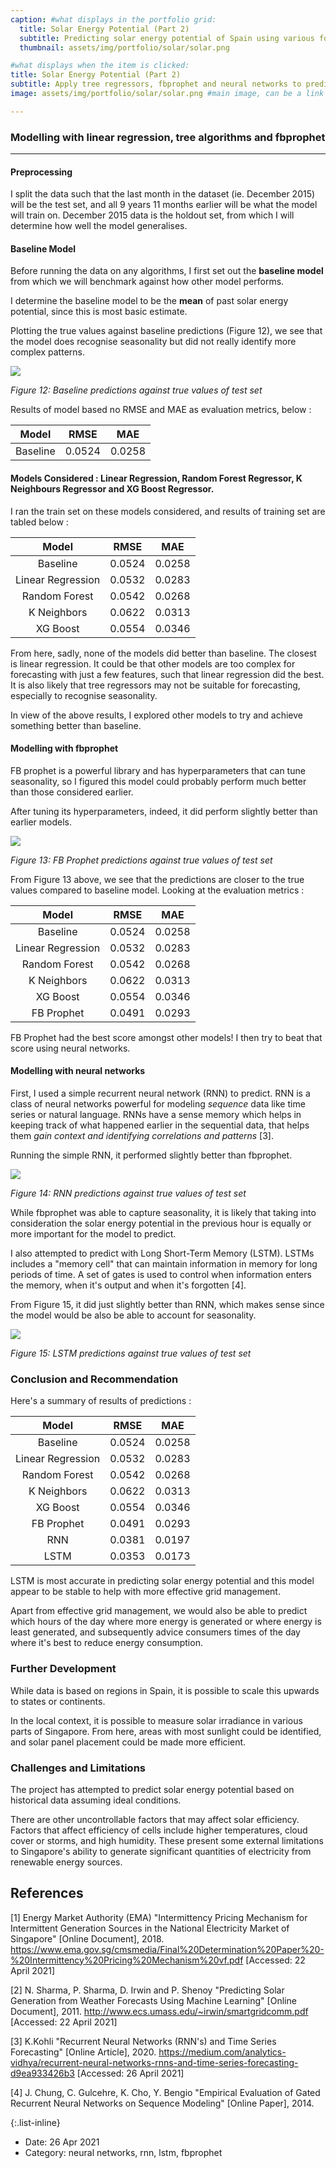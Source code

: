 ```yaml
---
caption: #what displays in the portfolio grid:
  title: Solar Energy Potential (Part 2)
  subtitle: Predicting solar energy potential of Spain using various forecasting models
  thumbnail: assets/img/portfolio/solar/solar.png

#what displays when the item is clicked:
title: Solar Energy Potential (Part 2)
subtitle: Apply tree regressors, fbprophet and neural networks to predict solar energy potential of Spain
image: assets/img/portfolio/solar/solar.png #main image, can be a link or a file in assets/img/portfolio

---
```


### Modelling with linear regression, tree algorithms and fbprophet
---

#### Preprocessing

I split the data such that the last month in the dataset (ie. December 2015) will be the test set, and all 9 years 11 months earlier will be what the model will train on. December 2015 data is the holdout set, from which I will determine how well the model generalises.

#### Baseline Model

Before running the data on any algorithms, I first set out the **baseline model** from which we will benchmark against how other model performs.

I determine the baseline model to be the **mean** of past solar energy potential, since this is most basic estimate.

Plotting the true values against baseline predictions (Figure 12), we see that the model does recognise seasonality but did not really identify more complex patterns.

![](assets/img/portfolio/solar/baseline-predictions.JPG)

*Figure 12: Baseline predictions against true values of test set*

Results of model based no RMSE and MAE as evaluation metrics, below :

| Model | RMSE | MAE |
| :-----: | :--: | :---: |
| Baseline | 0.0524 | 0.0258 |

#### Models Considered : Linear Regression, Random Forest Regressor, K Neighbours Regressor and XG Boost Regressor.

I ran the train set on these models considered, and results of training set are tabled below :

| Model | RMSE | MAE |
| :-----: | :--: | :---: |
| Baseline | 0.0524 | 0.0258 |
| Linear Regression | 0.0532 | 0.0283 |
| Random Forest | 0.0542 | 0.0268 |
| K Neighbors | 0.0622 | 0.0313 |
| XG Boost | 0.0554 | 0.0346 |

From here, sadly, none of the models did better than baseline. The closest is linear regression. It could be that other models are too complex for forecasting with just a few features, such that linear regression did the best. It is also likely that tree regressors may not be suitable for forecasting, especially to recognise seasonality.

In view of the above results, I explored other models to try and achieve something better than baseline.

#### Modelling with fbprophet

FB prophet is a powerful library and has hyperparameters that can tune seasonality, so I figured this model could probably perform much better than those considered earlier.

After tuning its hyperparameters, indeed, it did perform slightly better than earlier models.

![](assets/img/portfolio/solar/fbprophet-predictions.JPG)

*Figure 13: FB Prophet predictions against true values of test set*

From Figure 13 above, we see that the predictions are closer to the true values compared to baseline model. Looking at the evaluation metrics :

| Model | RMSE | MAE |
| :-----: | :--: | :---: |
| Baseline | 0.0524 | 0.0258 |
| Linear Regression | 0.0532 | 0.0283 |
| Random Forest | 0.0542 | 0.0268 |
| K Neighbors | 0.0622 | 0.0313 |
| XG Boost | 0.0554 | 0.0346 |
| FB Prophet | 0.0491 | 0.0293 |

FB Prophet had the best score amongst other models! I then try to beat that score using neural networks.

#### Modelling with neural networks

First, I used a simple recurrent neural network (RNN) to predict. RNN is a class of neural networks powerful for modeling *sequence* data like time series or natural language. RNNs have a sense memory which helps in keeping track of what happened earlier in the sequential data, that helps them *gain context and identifying correlations and patterns* [3].

Running the simple RNN, it performed slightly better than fbprophet.

![](assets/img/portfolio/solar/rnn-predictions.JPG)

*Figure 14: RNN predictions against true values of test set*

While fbprophet was able to capture seasonality, it is likely that taking into consideration the solar energy potential in the previous hour is equally or more important for the model to predict.

I also attempted to predict with Long Short-Term Memory (LSTM). LSTMs includes a "memory cell" that can maintain information in memory for long periods of time. A set of gates is used to control when information enters the memory, when it's output and when it's forgotten [4].

From Figure 15, it did just slightly better than RNN, which makes sense since the model would be also be able to account for seasonality.

![](assets/img/portfolio/solar/lstm-predictions.JPG)

*Figure 15: LSTM predictions against true values of test set*

### Conclusion and Recommendation

Here's a summary of results of predictions :

| Model | RMSE | MAE |
| :-----: | :--: | :---: |
| Baseline | 0.0524 | 0.0258 |
| Linear Regression | 0.0532 | 0.0283 |
| Random Forest | 0.0542 | 0.0268 |
| K Neighbors | 0.0622 | 0.0313 |
| XG Boost | 0.0554 | 0.0346 |
| FB Prophet | 0.0491 | 0.0293 |
| RNN | 0.0381 | 0.0197 |
| LSTM | 0.0353 | 0.0173 |

LSTM is most accurate in predicting solar energy potential and this model appear to be stable to help with more effective grid management.

Apart from effective grid management, we would also be able to predict which hours of the day where more energy is generated or where energy is least generated, and subsequently advice consumers times of the day where it's best to reduce energy consumption.

### Further Development

While data is based on regions in Spain, it is possible to scale this upwards to states or continents.

In the local context, it is possible to measure solar irradiance in various parts of Singapore. From here, areas with most sunlight could be identified, and solar panel placement could be made more efficient.

### Challenges and Limitations

The project has attempted to predict solar energy potential based on historical data assuming ideal conditions.

There are other uncontrollable factors that may affect solar efficiency. Factors that affect efficiency of cells include higher temperatures, cloud cover or storms, and high humidity. These present some external limitations to Singapore's ability to generate significant quantities of electricity from renewable energy sources.

## References

[1] Energy Market Authority (EMA) "Intermittency Pricing Mechanism for Intermittent Generation Sources in the National Electricity Market of Singapore" [Online Document], 2018. https://www.ema.gov.sg/cmsmedia/Final%20Determination%20Paper%20-%20Intermittency%20Pricing%20Mechanism%20vf.pdf [Accessed: 22 April 2021]

[2] N. Sharma, P. Sharma, D. Irwin and P. Shenoy "Predicting Solar Generation from Weather Forecasts Using Machine Learning" [Online Document], 2011. http://www.ecs.umass.edu/~irwin/smartgridcomm.pdf [Accessed: 22 April 2021]

[3] K.Kohli "Recurrent Neural Networks (RNN's) and Time Series Forecasting" [Online Article], 2020. https://medium.com/analytics-vidhya/recurrent-neural-networks-rnns-and-time-series-forecasting-d9ea933426b3 [Accessed: 26 April 2021]

[4] J. Chung, C. Gulcehre, K. Cho, Y. Bengio "Empirical Evaluation of Gated Recurrent Neural Networks on Sequence Modeling" [Online Paper], 2014.

{:.list-inline}
- Date: 26 Apr 2021
- Category: neural networks, rnn, lstm, fbprophet
